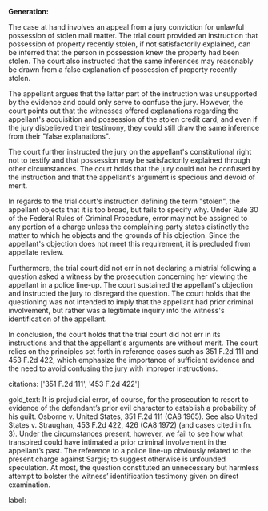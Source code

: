 **Generation:**


The case at hand involves an appeal from a jury conviction for unlawful possession of stolen mail matter. The trial court provided an instruction that possession of property recently stolen, if not satisfactorily explained, can be inferred that the person in possession knew the property had been stolen. The court also instructed that the same inferences may reasonably be drawn from a false explanation of possession of property recently stolen.

The appellant argues that the latter part of the instruction was unsupported by the evidence and could only serve to confuse the jury. However, the court points out that the witnesses offered explanations regarding the appellant's acquisition and possession of the stolen credit card, and even if the jury disbelieved their testimony, they could still draw the same inference from their "false explanations".

The court further instructed the jury on the appellant's constitutional right not to testify and that possession may be satisfactorily explained through other circumstances. The court holds that the jury could not be confused by the instruction and that the appellant's argument is specious and devoid of merit.

In regards to the trial court's instruction defining the term "stolen", the appellant objects that it is too broad, but fails to specify why. Under Rule 30 of the Federal Rules of Criminal Procedure, error may not be assigned to any portion of a charge unless the complaining party states distinctly the matter to which he objects and the grounds of his objection. Since the appellant's objection does not meet this requirement, it is precluded from appellate review.

Furthermore, the trial court did not err in not declaring a mistrial following a question asked a witness by the prosecution concerning her viewing the appellant in a police line-up. The court sustained the appellant's objection and instructed the jury to disregard the question. The court holds that the questioning was not intended to imply that the appellant had prior criminal involvement, but rather was a legitimate inquiry into the witness's identification of the appellant.

In conclusion, the court holds that the trial court did not err in its instructions and that the appellant's arguments are without merit. The court relies on the principles set forth in reference cases such as 351 F.2d 111 and 453 F.2d 422, which emphasize the importance of sufficient evidence and the need to avoid confusing the jury with improper instructions.



citations: ['351 F.2d 111', '453 F.2d 422']

gold_text: It is prejudicial error, of course, for the prosecution to resort to evidence of the defendant’s prior evil character to establish a probability of his guilt. Osborne v. United States, 351 F.2d 111 (CA8 1965). See also United States v. Straughan, 453 F.2d 422, 426 (CA8 1972) (and cases cited in fn. 3). Under the circumstances present, however, we fail to see how what transpired could have intimated a prior criminal involvement in the appellant’s past. The reference to a police line-up obviously related to the present charge against Sargis; to suggest otherwise is unfounded speculation. At most, the question constituted an unnecessary but harmless attempt to bolster the witness’ identification testimony given on direct examination.

label: 